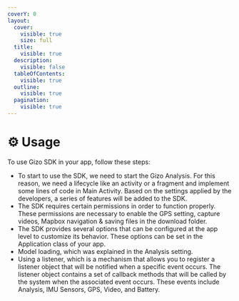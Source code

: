 ```yaml
---
coverY: 0
layout:
  cover:
    visible: true
    size: full
  title:
    visible: true
  description:
    visible: false
  tableOfContents:
    visible: true
  outline:
    visible: true
  pagination:
    visible: true
---
```


# ⚙ Usage

To use Gizo SDK in your app, follow these steps:

* To start to use the SDK, we need to start the Gizo Analysis. For this reason, we need a lifecycle like an activity or a fragment and implement some lines of code in Main Activity. Based on the settings applied by the developers, a series of features will be added to the SDK.
* The SDK requires certain permissions in order to function properly. These permissions are necessary to enable the GPS setting, capture videos, Mapbox navigation & saving files in the download folder.
* The SDK provides several options that can be configured at the app level to customize its behavior. These options can be set in the Application class of your app.
* Model loading, which was explained in the Analysis setting.
* Using a listener, which is a mechanism that allows you to register a listener object that will be notified when a specific event occurs. The listener object contains a set of callback methods that will be called by the system when the associated event occurs. These events include Analysis, IMU Sensors, GPS, Video, and Battery.

































##
